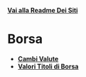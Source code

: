 **[Vai alla Readme Dei Siti](../Readme.md)**

# Borsa

- **[Cambi Valute](Cambi%20Valute)**
- **[Valori Titoli di Borsa](Valori%20Titoli)**
